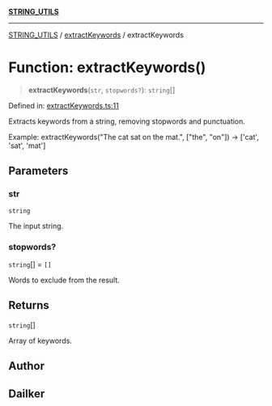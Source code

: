 [**STRING_UTILS**](../../README.md)

***

[STRING_UTILS](../../README.md) / [extractKeywords](../README.md) / extractKeywords

# Function: extractKeywords()

> **extractKeywords**(`str`, `stopwords?`): `string`[]

Defined in: [extractKeywords.ts:11](https://github.com/dailker/everyutil/blob/cee559aadda9e0c298e06364cba9020e97a8b19b/src/string/extractKeywords.ts#L11)

Extracts keywords from a string, removing stopwords and punctuation.

Example: extractKeywords("The cat sat on the mat.", ["the", "on"]) → ['cat', 'sat', 'mat']

## Parameters

### str

`string`

The input string.

### stopwords?

`string`[] = `[]`

Words to exclude from the result.

## Returns

`string`[]

Array of keywords.

## Author

## Dailker
